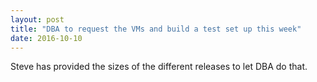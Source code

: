 ```yaml
---
layout: post
title: "DBA to request the VMs and build a test set up this week"
date: 2016-10-10
---
```


Steve has provided the sizes of the different releases to let DBA do that.

